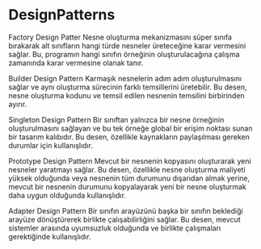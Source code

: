 # DesignPatterns

Factory Design Patter
Nesne oluşturma mekanizmasını süper sınıfa bırakarak alt sınıfların hangi türde nesneler üreteceğine karar vermesini sağlar. Bu, programın hangi sınıfın örneğinin oluşturulacağına çalışma zamanında karar vermesine olanak tanır.

Builder Design Pattern
Karmaşık nesnelerin adım adım oluşturulmasını sağlar ve aynı oluşturma sürecinin farklı temsillerini üretebilir. Bu desen, nesne oluşturma kodunu ve temsil edilen nesnenin temsilini birbirinden ayırır.

Singleton Design Pattern
Bir sınıftan yalnızca bir nesne örneğinin oluşturulmasını sağlayan ve bu tek örneğe global bir erişim noktası sunan bir tasarım kalıbıdır. Bu desen, özellikle kaynakların paylaşılması gereken durumlar için kullanışlıdır.

Prototype Design Pattern
Mevcut bir nesnenin kopyasını oluşturarak yeni nesneler yaratmayı sağlar. Bu desen, özellikle nesne oluşturma maliyeti yüksek olduğunda veya nesnenin tüm durumunu dışarıdan almak yerine, mevcut bir nesnenin durumunu kopyalayarak yeni bir nesne oluşturmak daha uygun olduğunda kullanışlıdır.

Adapter Design Pattern
Bir sınıfın arayüzünü başka bir sınıfın beklediği arayüze dönüştürerek birlikte çalışabilirliğini sağlar. Bu desen, mevcut sistemler arasında uyumsuzluk olduğunda ve birlikte çalışmaları gerektiğinde kullanışlıdır.
